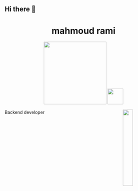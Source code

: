 ## Hi there 👋
<h1 align="center">mahmoud rami</h1>
<p align="center">
  <a href="https://www.facebook.com/profile.php?id=100009434927219"><img width="200px" src="https://static.xx.fbcdn.net/rsrc.php/y1/r/4lCu2zih0ca.svg"></a>
  <a href="https://www.instagram.com/mah_moud_rami/"><img width="50px" src="https://encrypted-tbn0.gstatic.com/images?q=tbn:ANd9GcS-SfZ53WYhKlMVnVq_UzJAcl6j3n0zouSiLvAmRyolWbJXfleKlt8ipFXkiKEthCANrg&usqp=CAU"></a>
</p>
<img src="https://encrypted-tbn0.gstatic.com/images?q=tbn:ANd9GcRJm2A6kWl8GjIQ26qXuXBcAdzrW1tSp3awqQ&s" align="right" width="25%">
<p>Backend developer</p>

<!--
**mahmoudrami/mahmoudrami** is a ✨ _special_ ✨ repository because its `README.md` (this file) appears on your GitHub profile.

Here are some ideas to get you started:

- 🔭 I’m currently working on ...
- 🌱 I’m currently learning ...
- 👯 I’m looking to collaborate on ...
- 🤔 I’m looking for help with ...
- 💬 Ask me about ...
- 📫 How to reach me: ...
- 😄 Pronouns: ...
- ⚡ Fun fact: ...
-->

